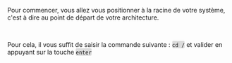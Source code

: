 <p>Pour commencer, vous allez vous positionner &agrave; la racine de votre syst&egrave;me, c'est &agrave; dire au point de d&eacute;part de votre architecture.</p>
<p>&nbsp;</p>
<p>Pour cela, il vous suffit de saisir la commande suivante : <span style="background-color: #dcdcdc; border-radius: 3px;"><code>cd /</code></span> et valider en appuyant sur la touche <span style="background-color: #dcdcdc; border-radius: 3px;"><code>enter</code></span></p>
